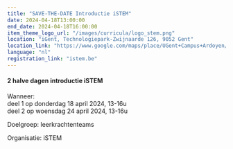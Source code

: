 ```yaml
---
title: "SAVE-THE-DATE Introductie iSTEM"
date: 2024-04-18T13:00:00
end_date: 2024-04-18T16:00:00
item_theme_logo_url: "/images/curricula/logo_stem.png"
location: "iGent, Technologiepark-Zwijnaarde 126, 9052 Gent"
location_link: "https://www.google.com/maps/place/UGent+Campus+Ardoyen/@51.012913,3.7079805,17z/data=!3m1!4b1!4m6!3m5!1s0x47c373be39a859d5:0xc08cb4a2a7706ed4!8m2!3d51.012913!4d3.7079805!16s%2Fg%2F11bzzy2kcq?entry=ttu"
language: "nl"
registration_link: "istem.be"
---
```

#### 2 halve dagen introductie iSTEM

Wanneer:<br>
deel 1 op donderdag 18 april 2024, 13-16u <br>
deel 2 op woensdag 24 april 2024, 13-16u

Doelgroep: leerkrachtenteams

Organisatie: iSTEM

